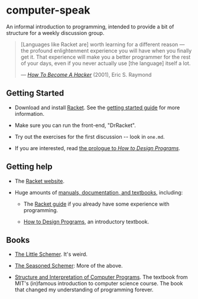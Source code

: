 computer-speak
==============

An informal introduction to programming, intended to provide a bit of structure
for a weekly discussion group.

> [Languages like Racket are] worth learning for a different reason — the
> profound enlightenment experience you will have when you finally get it. That
> experience will make you a better programmer for the rest of your days, even
> if you never actually use [the language] itself a lot.  
>
> — *[How To Become A Hacker][hacker-howto]* (2001), Eric S. Raymond

[hacker-howto]: http://www.catb.org/esr/faqs/hacker-howto.html


Getting Started
---------------

* Download and install [Racket][Racket download]. See the
  [getting started guide][Racket getting_started] for more information.

* Make sure you can run the front-end, "DrRacket".

* Try out the exercises for the first discussion -- look in `one.md`.

* If you are interested, read
  [the prologue to _How to Design Programs_][HtDP Prologue].


Getting help
------------

* The [Racket website][].

* Huge amounts of [manuals, documentation, and textbooks][Racket documentation],
  including:

    - The [Racket guide][] if you already have some experience with programming.
	
	- [How to Design Programs][HtDP], an introductory textbook.

[Racket getting_started]: http://docs.racket-lang.org/getting-started/index.html
[Racket website]: http://racket-lang.org
[Racket documentation]: http://docs.racket-lang.org
[Racket guide]: http://docs.racket-lang.org/guide/index.html
[HtDP]: http://www.htdp.org
[Racket download]: http://racket-lang.org/download/
[HtDP Prologue]: http://www.ccs.neu.edu/home/matthias/HtDP2e/part_prologue.html


Books
-----

* [The Little Schemer][]. It's weird.

* [The Seasoned Schemer][]: More of the above. 

* [Structure and Interpretation of Computer Programs][SICP]. The textbook
  from MIT's (in)famous introduction to computer science course. The book that
  changed my understanding of programming forever.

[The Little Schemer]: http://www.ccs.neu.edu/home/matthias/BTLS/
[The Seasoned Schemer]: http://www.ccs.neu.edu/home/matthias/BTSS/
[SICP]: http://mitpress.mit.edu/sicp/
